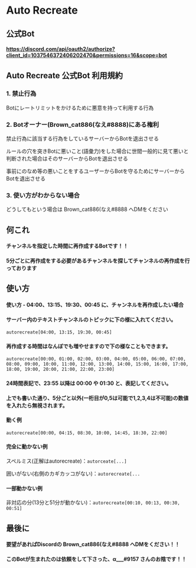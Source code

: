 # Auto Recreate


## 公式Bot

#### https://discord.com/api/oauth2/authorize?client_id=1037546372406202470&permissions=16&scope=bot

## Auto Recreate 公式Bot 利用規約

### 1. 禁止行為

Botにレートリミットをかけるために悪意を持って利用する行為

### 2. Botオーナー(Brown_cat886(なえ#8888)にある権利

禁止行為に該当する行為をしているサーバーからBotを退出させる

ルールの穴を突きBotに悪いこと(語彙力)をした場合に世間一般的に見て悪いと判断された場合はそのサーバーからBotを退出させる

事前にのなめ等の悪いことをするユーザーからBotを守るためにサーバーからBotを退出させる

### 3. 使い方がわからない場合

どうしてもという場合は Brown_cat886(なえ#8888 へDMをください


## 何これ

#### チャンネルを指定した時間に再作成するBotです！！

#### 5分ごとに再作成をする必要があるチャンネルを探してチャンネルの再作成を行っております


## 使い方

#### 使い方 - 04:00、13:15、19:30、00:45 に、チャンネルを再作成したい場合

#### サーバー内のテキストチャンネルのトピックに下の様に入れてください。

`autorecreate[04:00, 13:15, 19:30, 00:45]`

#### 再作成する時間はなんぼでも増やせますので下の様なこともできます。

`autorecreate[00:00, 01:00, 02:00, 03:00, 04:00, 05:00, 06:00, 07:00, 08:00, 09:00, 10:00, 11:00, 12:00, 13:00, 14:00, 15:00, 16:00, 17:00, 18:00, 19:00, 20:00, 21:00, 22:00, 23:00]`

#### 24時間表記で、23:55 以降は 00:00 や 01:30 と、表記してください。

#### 上でも書いた通り、5分ごと以外(一桁目が0,5は可能で1,2,3,4は不可能)の数値を入れたら無視されます。

#### 動く例
`autorecreate[00:00, 04:15, 08:30, 10:00, 14:45, 18:30, 22:00]`

#### 完全に動かない例
スペルミス(正解はautorecreate)：`autorceate[...]`

囲いがない(右側のカギカッコがない)：`autorecreate[...`

#### 一部動かない例
非対応の分(13分と51分が動かない)：`autorecreate[00:10, 00:13, 00:30, 00:51]`

## 最後に

#### 要望があればDiscordの Brown_cat886(なえ#8888 へDMをください！！

#### このBotが生まれたのは依頼をして下さった、α___#9157 さんのお陰です！！
